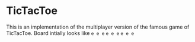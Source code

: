 # TicTacToe
This is an implementation of the multiplayer version of the famous game of TicTacToe. 
Board intially looks like 
```e e e```
```e e e```
```e e e```
   
